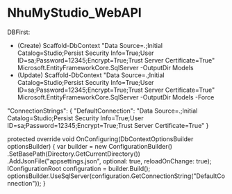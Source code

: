 # NhuMyStudio_WebAPI
DBFirst:
+ (Create)
Scaffold-DbContext "Data Source=.;Initial Catalog=Studio;Persist Security Info=True;User ID=sa;Password=12345;Encrypt=True;Trust Server Certificate=True" Microsoft.EntityFrameworkCore.SqlServer -OutputDir Models
+ (Update)
Scaffold-DbContext "Data Source=.;Initial Catalog=Studio;Persist Security Info=True;User ID=sa;Password=12345;Encrypt=True;Trust Server Certificate=True" Microsoft.EntityFrameworkCore.SqlServer -OutputDir Models -Force

"ConnectionStrings": {
    "DefaultConnection": "Data Source=.;Initial Catalog=Studio;Persist Security Info=True;User ID=sa;Password=12345;Encrypt=True;Trust Server Certificate=True"
  }

protected override void OnConfiguring(DbContextOptionsBuilder optionsBuilder)
    {
        var builder = new ConfigurationBuilder()
                .SetBasePath(Directory.GetCurrentDirectory())
                .AddJsonFile("appsettings.json", optional: true, reloadOnChange: true);
        IConfigurationRoot configuration = builder.Build();
        optionsBuilder.UseSqlServer(configuration.GetConnectionString("DefaultConnection"));
    }

